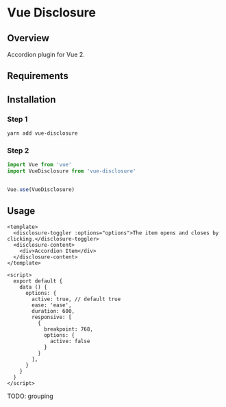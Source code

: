 # Vue Disclosure

## Overview

Accordion plugin for Vue 2.

## Requirements


## Installation

### Step 1

```
yarn add vue-disclosure
```

### Step 2

```js
import Vue from 'vue'
import VueDisclosure from 'vue-disclosure'


Vue.use(VueDisclosure)
```

## Usage

```vue
<template>
  <disclosure-toggler :options="options">The item opens and closes by clicking.</disclosure-toggler>
  <disclosure-content>
    <div>Accordion Item</div>
  </disclosure-content>
</template>

<script>
  export default {
    data () {
      options: {
        active: true, // default true
        ease: 'ease',
        duration: 600,
        responsive: [
          {
            breakpoint: 768,
            options: {
              active: false
            }
          }
        ],
      }
    }
  }
</script>
```

TODO: grouping
